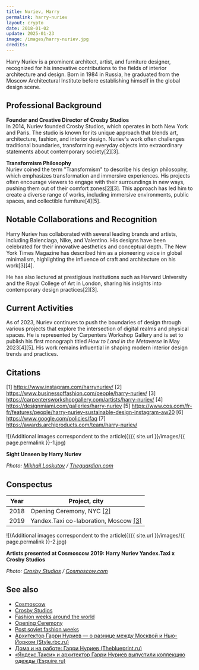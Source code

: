 ```yaml
---
title: Nuriev, Harry
permalink: harry-nuriev
layout: crypto
date: 2018-01-02
update: 2025-01-23
image: /images/harry-nuriev.jpg
credits:
---
```


Harry Nuriev is a prominent architect, artist, and furniture designer, recognized for his innovative contributions to the fields of interior architecture and design. Born in 1984 in Russia, he graduated from the Moscow Architectural Institute before establishing himself in the global design scene.

## Professional Background

**Founder and Creative Director of Crosby Studios**  
In 2014, Nuriev founded Crosby Studios, which operates in both New York and Paris. The studio is known for its unique approach that blends art, architecture, fashion, and interior design. Nuriev's work often challenges traditional boundaries, transforming everyday objects into extraordinary statements about contemporary society[2][3].

**Transformism Philosophy**  
Nuriev coined the term "Transformism" to describe his design philosophy, which emphasizes transformation and immersive experiences. His projects often encourage viewers to engage with their surroundings in new ways, pushing them out of their comfort zones[2][3]. This approach has led him to create a diverse range of works, including immersive environments, public spaces, and collectible furniture[4][5].

## Notable Collaborations and Recognition

Harry Nuriev has collaborated with several leading brands and artists, including Balenciaga, Nike, and Valentino. His designs have been celebrated for their innovative aesthetics and conceptual depth. The New York Times Magazine has described him as a pioneering voice in global minimalism, highlighting the influence of craft and architecture on his work[3][4].

He has also lectured at prestigious institutions such as Harvard University and the Royal College of Art in London, sharing his insights into contemporary design practices[2][3].

## Current Activities

As of 2023, Nuriev continues to push the boundaries of design through various projects that explore the intersection of digital realms and physical spaces. He is represented by Carpenters Workshop Gallery and is set to publish his first monograph titled *How to Land in the Metaverse* in May 2023[4][5]. His work remains influential in shaping modern interior design trends and practices.

## Citations

[1] https://www.instagram.com/harrynuriev/
[2] https://www.businessoffashion.com/people/harry-nuriev/
[3] https://carpentersworkshopgallery.com/artists/harry-nuriev/
[4] https://designmiami.com/galleries/harry-nuriev
[5] https://www.cos.com/fr-fr/features/people/harry-nuriev-sustainable-design-instagram-aw20
[6] https://www.google.com/policies/faq
[7] https://awards.archiproducts.com/team/harry-nuriev/

![(Additional images correspondent to the article)]({{ site.url }}/images/{{ page.permalink }}-1.jpg)

**Sight Unseen by Harry Nuriev**

*Photo: [Mikhail Loskutov](https://www.theguardian.com/lifeandstyle/2019/apr/10/harry-nuriev-russian-architect-fantasy-office-furniture-designer) / [Theguardian.com](https://www.theguardian.com/lifeandstyle/2019/apr/10/harry-nuriev-russian-architect-fantasy-office-furniture-designer)*

## Сonspectus

|Year|Project, city|
|-|-|
|2018|Opening Ceremony, NYC <span id="a2">[\[2\]](#f2)</span>|
|2019|Yandex.Taxi co-laboration, Moscow <span id="a3">[\[3\]](#f3)</span>|


![(Additional images correspondent to the article)]({{ site.url }}/images/{{ page.permalink }}-2.jpg)

**Artists presented at Cosmoscow 2019: Harry Nuriev Yandex.Taxi x Crosby Studios**

*Photo: [Crosby Studios](https://www.cosmoscow.com/en/galleries/gallery-311/) / [Cosmoscow.com](https://www.cosmoscow.com/en/galleries/gallery-311/)*

## See also

+ [Cosmoscow](cosmoscow)
+ [Crosby Studios](crosby-studios)
+ [Fashion weeks around the world](fashion-weeks-around-the-world)
+ [Opening Ceremony](opening-ceremony)
+ [Post soviet fashion weeks](post-soviet-fashion-weeks)
+ [Архитектор Гарри Нуриев — о разнице между Москвой и Нью-Йорком (Style.rbc.ru)](https://style.rbc.ru/people/5bfc5ca99a794727ecfcfdc0)
+ [Дома и на работе: Гарри Нуриев (Theblueprint.ru)](https://theblueprint.ru/culture/harry-nuriev-crosby-studios)
+ [«Яндекс.Такси» и архитектор Гарри Нуриев выпустили коллекцию одежды (Esquire.ru)](https://esquire.ru/style-and-grooming/122372-yandekstaksi-i-arhitektor-garri-nuriev-vypustili-kollekciyu-odezhdy/)
